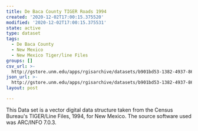 ```yaml
---
title: De Baca County TIGER Roads 1994
created: '2020-12-02T17:00:15.375520'
modified: '2020-12-02T17:00:15.375531'
state: active
type: dataset
tags:
  - De Baca County
  - New Mexico
  - New Mexico Tiger/line Files
groups: []
csv_url: >-
  http://gstore.unm.edu/apps/rgisarchive/datasets/b901bd53-1382-4937-863a-a1237a0adaf2/tlf211shp.derived.csv
json_url: >-
  http://gstore.unm.edu/apps/rgisarchive/datasets/b901bd53-1382-4937-863a-a1237a0adaf2/tlf211shp.derived.json
layout: post

---
```

This Data set is a vector digital data structure taken from the Census Bureau's TIGER/Line Files, 1994, for New Mexico.  The source software used was ARC/INFO 7.0.3.
